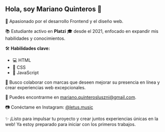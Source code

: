 ## Hola, soy Mariano Quinteros 👋

🚀 Apasionado por el desarrollo Frontend y el diseño web.

📚 Estudiante activo en **Platzi** 🎓 desde el 2021, enfocado en expandir mis habilidades y conocimientos.

🛠️ **Habilidades clave:**
- 💻 HTML
- 🎨 CSS
- 🔧 JavaScript

💼 Busco colaborar con marcas que deseen mejorar su presencia en línea y crear experiencias web excepcionales.

💌 Puedes encontrarme en [mariano.quinterosluszni@gmail.com](mailto:mariano.quinterosluszni@gmail.com).

📷 Conéctame en Instagram: [@letus.music](https://www.instagram.com/letus.music/)

✨ ¡Listo para impulsar tu proyecto y crear juntos experiencias únicas en la web! Ya estoy preparado para iniciar con los primeros trabajos.

<!---
letus404/letus404 is a ✨ special ✨ repository because its `README.md` (this file) appears on your GitHub profile.
You can click the Preview link to take a look at your changes.
--->
